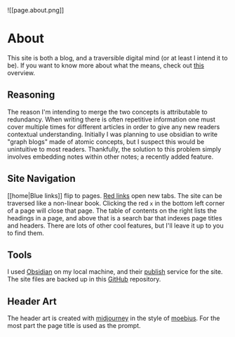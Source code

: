 ![[page.about.png]]
# About

This site is both a blog, and a traversible digital mind (or at least I intend it to be). If you want to know more about what the means, check out [this](https://fortelabs.com/blog/basboverview/) overview.

## Reasoning

The reason I'm intending to merge the two concepts is attributable to redundancy. When writing there is often repetitive information one must cover multiple times for different articles in order to give any new readers contextual understanding. Initially I was planning to use obsidian to write "graph blogs" made of atomic concepts, but I suspect this would be unintuitive to most readers. Thankfully, the solution to this problem simply involves embedding notes within other notes; a recently added feature.

## Site Navigation

[[home|Blue links]] flip to pages. [Red links](https://www.youtube.com/watch?v=xvFZjo5PgG0) open new tabs. The site can be traversed like a non-linear book. Clicking the red `x` in the bottom left corner of a page will close that page. The table of contents on the right lists the headings in a page, and above that is a search bar that indexes page titles and headers. There are lots of other cool features, but I'll leave it up to you to find them.

## Tools

I used [Obsidian](https://obsidian.md/) on my local machine, and their [publish](https://obsidian.md/publish) service for the site. The site files are backed up in this [GitHub](https://github.com/harttraveller/digital-mind) repository.

## Header Art

The header art is created with [midjourney](https://www.midjourney.com/) in the style of [moebius](https://en.wikipedia.org/wiki/Jean_Giraud). For the most part the page title is used as the prompt.
